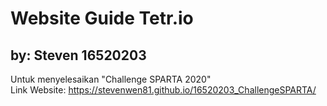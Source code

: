 # Website Guide Tetr.io
## by: Steven 16520203
Untuk menyelesaikan "Challenge SPARTA 2020"
<br/>
Link Website: https://stevenwen81.github.io/16520203_ChallengeSPARTA/
